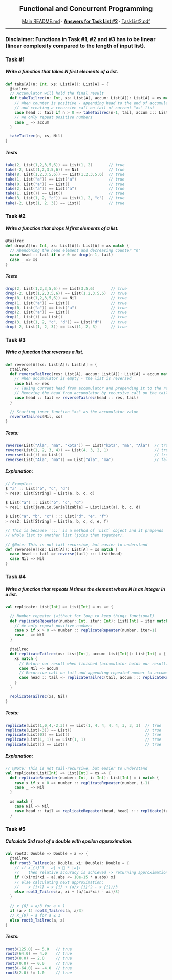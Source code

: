 <br />
<p align="center">
  <h2 align="center">Functional and Concurrent Programming</h2>
  <p align="center">
    <a href="../README.md">Main README.md</a>
    ·
    <a href="./README.md"><strong>Answers for Task List #2</strong></a>
    ·
    <a href="./tasklist2.pdf">TaskList2.pdf</a>
  </p>
</p>

---

### Disclaimer: Functions in Task #1, #2 and #3 has to be linear (linear complexity compared to the length of input list).

### Task #1
##### Write a function that takes N first elements of a list.
```scala
def take[A](n: Int, xs: List[A]): List[A] = {
  @tailrec
  // Accumulator will hold the final result
  def takeTailrec(n: Int, xs: List[A], accum: List[A]): List[A] = xs match {
    // When counter is positive - appending head to the end of accumulator
    // and creating a recursive call on tail of current "xs" list
    case head :: tail if n > 0 => takeTailrec(n-1, tail, accum ::: List(head))
    // We only repeat positive numbers
    case _ => accum
  }

  takeTailrec(n, xs, Nil)
}
```

##### Tests
``` scala
take(2, List(1,2,3,5,6)) == List(1, 2)       // true
take(-2, List(1,2,3,5,6)) == Nil             // true
take(8, List(1,2,3,5,6)) == List(1,2,3,5,6)  // true
take(1, List("a")) == List("a")              // true
take(0, List("a")) == List()                 // true
take(2, List("a")) == List("a")              // true
take(1, List()) == List()                    // true
take(3, List(1, 2, "c")) == List(1, 2, "c")  // true
take(-2, List(1, 2, 3)) == List()            // true
```

### Task #2
##### Write a function that drops N first elements of a list.
```scala
@tailrec
def drop[A](n: Int, xs: List[A]): List[A] = xs match {
  // Abandoning the head element and decreasing counter "n"
  case head :: tail if n > 0 => drop(n-1, tail)
  case _ => xs
}
```

##### Tests
```scala
drop(2, List(1,2,3,5,6)) == List(3,5,6)       // true
drop(-2, List(1,2,3,5,6)) == List(1,2,3,5,6)  // true
drop(8, List(1,2,3,5,6)) == Nil               // true
drop(1, List("a")) == List()                  // true
drop(0, List("a")) == List("a")               // true
drop(2, List("a")) == List()                  // true
drop(1, List()) == List()                     // true
drop(3, List(1, 2, "c", "d")) == List("d")    // true
drop(-2, List(1, 2, 3)) == List(1, 2, 3)      // true
```

### Task #3
##### Write a function that reverses a list.
```scala
def reverse[A](xs: List[A]): List[A] = {
  @tailrec
  def reverseTailrec(res: List[A], accum: List[A]): List[A] = accum match {
    // When accumulator is empty - the list is reversed
    case Nil => res
    // Taking current head from accumulator and prepending it to the result
    // Removing the head from accumulator by recursive call on the tail
    case head :: tail => reverseTailrec(head :: res, tail)
  }

  // Starting inner function "xs" as the accumulator value
  reverseTailrec(Nil, xs)
}
```

##### Tests:
```scala
reverse(List("Ala", "ma", "kota")) == List("kota", "ma", "Ala")  // true
reverse(List(1, 2, 3, 4)) == List(4, 3, 2, 1)                    // true
reverse(List()) == List()                                        // true
reverse(List("Ala", "ma")) == List("Ala", "ma")                  // false
```

##### Explanation:
```scala
// Examples:
$ "a" :: List("b", "c", "d")
> res0: List[String] = List(a, b, c, d)

$ List("a") :: List("b", "c", "d")
> res1: List[java.io.Serializable] = List(List(a), b, c, d)

$ List("a", "b", "c") ::: List("d", "e", "f")
> res2: List[String] = List(a, b, c, d, e, f)

// This is because `:::` is a method of `List` object and it prepends
// whole list to another list (joins them together).

// @Note: This is not tail-recursive, but easier to understand
def reverse[A](xs: List[A]): List[A] = xs match {
  case head :: tail => reverse(tail) ::: List(head)
  case Nil => Nil
}
```

### Task #4
##### Write a function that repeats N times the element where N is an integer in a list.
```scala
val replicate: List[Int] => List[Int] = xs => {

  // Number repeater (without for loop to keep things functional)
  def replicateRepeater(number: Int, iter: Int): List[Int] = iter match {
    // We only repeat positive numbers
    case x if x > 0 => number :: replicateRepeater(number, iter-1)
    case _ => Nil
  }

  @tailrec
  def replicateTailrec(xs: List[Int], accum: List[Int]): List[Int] = {
    xs match {
      // Return our result when finished (accumulator holds our result)
      case Nil => accum
      // Recursive call on tail and appending repeated number to accumulator
      case head :: tail => replicateTailrec(tail, accum ::: replicateRepeater(head, head))
    }
  }

  replicateTailrec(xs, Nil)
}
```

##### Tests:
```scala
replicate(List(1,0,4,-2,3)) == List(1, 4, 4, 4, 4, 3, 3, 3)  // true
replicate(List(-3)) == List()                                // true
replicate(List(0)) == List()                                 // true
replicate(List(1, 1)) == List(1, 1)                          // true
replicate(List()) == List()                                  // true
```

##### Explanation:
```scala
// @Note: This is not tail-recursive, but easier to understand
val replicate:List[Int] => List[Int] = xs => {
  def replicateRepeater(number: Int, i: Int): List[Int] = i match {
    case x if x > 0 => number :: replicateRepeater(number, i-1)
    case _ => Nil
  }

  xs match {
    case Nil => Nil
    case head :: tail => replicateRepeater(head, head) ::: replicate(tail)
  }
```

### Task #5
##### Calculate 3rd root of a double with epsilon approximation.
```scala
val root3: Double => Double = a => {
  @tailrec
  def root3_Tailrec(a: Double, xi: Double): Double = {
    // if x_{i}^3 - a| ≤  * |a|:
    //    then relative accuracy is achieved -> returning approximation x_{i}
    if ((xi*xi*xi - a).abs <= 10e-15 * a.abs) xi
    // else calculating next approximation:
    //    x_{i+1} = x_{i} + (a/x_{i}^2 - x_{i})/3
    else root3_Tailrec(a, xi + (a/(xi*xi) - xi)/3)
  }
  
  // x_{0} = a/3 for a > 1
  if (a > 1) root3_Tailrec(a, a/3)
  // x_{0} = a for a ≤ 1
  else root3_Tailrec(a, a)
}
```

##### Tests:
```scala
root3(125.0) == 5.0   // true
root3(64.0) == 4.0    // true
root3(8.0) == 2.0     // true
root3(0.0) == 0.0     // true
root3(-64.0) == -4.0  // true
root3(2.0) != 1.0     // true
```
